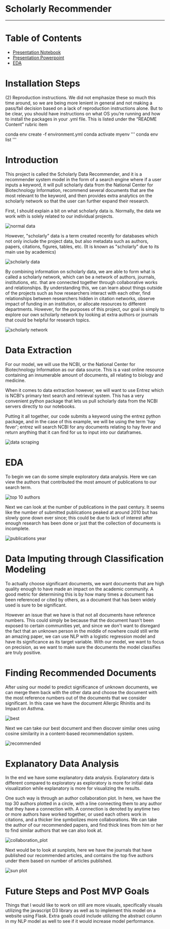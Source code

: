 # Scholarly Recommender
___

# Table of Contents
- [Presentation Notebook](https://github.com/awyeh64/Scholarly_Recommender/blob/main/notebooks/report/report_notebook.ipynb)
- [Presentation Powerpoint]( https://github.com/awyeh64/Scholarly_Recommender/blob/main/reports/Scholarly_Recommender_PowerPoint.pdf)
- [EDA](https://github.com/awyeh64/Scholarly_Recommender/blob/main/notebooks/exploratory/eda_fsm.ipynb)


# Installation Steps

(2) Reproduction instructions.  We did not emphasize these so much this time around, so we are being more lenient in general and not making a pass/fail decision based on a lack of reproduction instructions alone.  But to be clear, you should have instructions on what OS you’re running and how to install the packages in your .yml file.  This is listed under the “README Content” rubric item


conda env create -f environment.yml
conda activate myenv
'''
conda env list
'''
# Introduction


This project is called the Scholarly Data Recommender, and it is a recommender system model in the form of a search engine where if a user inputs a keyword, it will pull scholarly data from the National Center for Biotechnology Information, recommend several documents that are the most relevant to the keyword, and then provides extra analytics on the scholarly network so that the user can further expand their research.


First, I should explain a bit on what scholarly data is. Normally, the data we work with is solely related to our individual projects.


![normal data](reports/figures/normal_data.png)


However, "scholarly" data is a term created recently for databases which not only include the project data, but also metadata such as authors, papers, citations, figures, tables, etc.  (It is known as "scholarly" due to its main use by academics)


![scholarly data](reports/figures/scholarly_data.png)


By combining information on scholarly data, we are able to form what is called a scholarly network, which can be a network of authors, journals, institutions, etc. that are connected together through collaborative works and relationships. By understanding this, we can learn about things outside of the projects such as how researchers interact with each other, find relationships between researchers hidden in citation networks, observe impact of funding in an institution, or allocate resources to different departments.  However, for the purposes of this project, our goal is simply to explore our own scholarly network by looking at extra authors or journals that could be helpful for research topics.


![scholarly network](reports/figures/scholarly_network.png)


# Data Extraction


For our model, we will use the NCBI, or the National Center for Biotechnology Information as our data source.  This is a vast online resource containing an innumerable amount of documents, all relating to biology and medicine.


When it comes to data extraction however, we will want to use Entrez which is NCBI's primary text search and retrieval system.  This has a very convenient python package that lets us pull scholarly data from the NCBI servers directly to our notebooks.


Putting it all together, our code submits a keyword using the entrez python package, and in the case of this example, we will be using the term 'hay fever'; entrez will search NCBI for any documents relating to hay fever and return anything that it can find for us to input into our dataframes.


![data scraping](reports/figures/data_scraping.png)


# EDA


To begin we can do some simple exploratory data analysis. Here we can view the authors that contributed the most amount of publications to our search term.


![top 10 authors](reports/figures/top10_authors.png)


Next we can look at the number of publications in the past century.  It seems like the number of submitted publications peaked at around 2010 but has slowly gone down ever since; this could be due to lack of interest after enough research has been done or just that the collection of documents is incomplete.


![publications year](reports/figures/publications_year.png)


# Data Imputing through Classification Modeling


To actually choose significant documents, we want documents that are high quality enough to have made an impact on the academic community.  A good metric for determining this is by how many times a document has been referenced or cited by others, as a document that has been widely used is sure to be significant.


However an issue that we have is that not all documents have reference numbers.  This could simply be because that the document hasn't been exposed to certain communities yet, and since we don't want to disregard the fact that an unknown person in the middle of nowhere could still write an amazing paper, we can use NLP with a logistic regression model and have its significance as its target variable.  With our model, we want to focus on precision, as we want to make sure the documents the model classifies are truly positive.


# Finding Recommended Documents


After using our model to predict significance of unknown documents, we can merge them back with the other data and choose the document with the most reference numbers out of the documents that we consider significant. In this case we have the document Allergic Rhinitis and its Impact on Asthma.


![best](reports/figures/best.png)


Next we can take our best document and then discover similar ones using cosine similarity in a content-based recommendation system.


![recommended](reports/figures/recommended.png)


# Explanatory Data Analysis

In the end we have some explanatory data analysis.  Explanatory data is different compared to exploratory as exploratory is more for initial data visualization while explanatory is more for visualizing the results.


One such way is through an author collaboration plot.  In here, we have the top 30 authors plotted in a circle, with a line connecting them to any author that they have a connection with.  A connection is denoted by anytime two or more authors have worked together, or used each others work in citations, and a thicker line symbolizes more collaborations.  We can take the author of our recommended papers, and find thick lines from him or her to find similar authors that we can also look at.


![collaboration_plot](reports/figures/collaboration_plot.png)



Next would be to look at sunplots, here we have the journals that have published our recommended articles, and contains the top five authors under them based on number of articles published.


![sun plot](reports/figures/sun_plot.png)


# Future Steps and Post MVP Goals

Things that I would like to work on still are more visuals, specifically visuals utilizing the javascript D3 library as well as to implement this model on a website using Flask.  Extra goals could include utilizing the abstract column in my NLP model as well to see if it would increase model performance.
